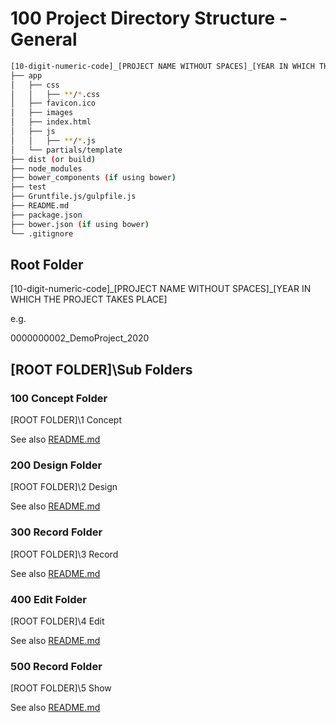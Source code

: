 
# 100 Project Directory Structure - General

```bash
[10-digit-numeric-code]_[PROJECT NAME WITHOUT SPACES]_[YEAR IN WHICH THE PROJECT TAKES PLACE]
├── app
│   ├── css
│   │   ├── **/*.css
│   ├── favicon.ico
│   ├── images
│   ├── index.html
│   ├── js
│   │   ├── **/*.js
│   └── partials/template
├── dist (or build)
├── node_modules
├── bower_components (if using bower)
├── test
├── Gruntfile.js/gulpfile.js
├── README.md
├── package.json
├── bower.json (if using bower)
└── .gitignore
```

## Root Folder

\[10-digit-numeric-code\]\_\[PROJECT NAME WITHOUT SPACES\]\_\[YEAR IN WHICH THE PROJECT TAKES PLACE\]

e.g.

0000000002_DemoProject_2020

## \[ROOT FOLDER\]\Sub Folders

### 100 Concept Folder

\[ROOT FOLDER\]\1 Concept

See also [README.md](./100/README.md)

### 200 Design Folder

\[ROOT FOLDER\]\2 Design

See also [README.md](./200/README.md)

### 300 Record Folder

\[ROOT FOLDER\]\3 Record

See also [README.md](./300/README.md)

### 400 Edit Folder

\[ROOT FOLDER\]\4 Edit

See also [README.md](./400/README.md)

### 500 Record Folder

\[ROOT FOLDER\]\5 Show

See also [README.md](./500/README.md)
